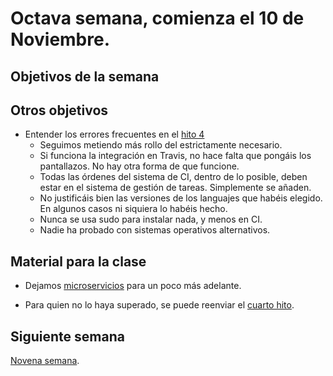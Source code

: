 # Octava semana, comienza el 10 de Noviembre.

## Objetivos de la semana


## Otros objetivos

* Entender los errores frecuentes en
  el
  [hito 4](https://github.com/JJ/IV-20-21/blob/master/proyectos/hito-4.md)
  * Seguimos metiendo más rollo del estrictamente necesario.
  * Si funciona la integración en Travis, no hace falta que pongáis
    los pantallazos. No hay otra forma de que funcione.
  * Todas las órdenes del sistema de CI, dentro de lo posible, deben
    estar en el sistema de gestión de tareas. Simplemente se añaden.
  * No justificáis bien las versiones de los languajes que habéis
    elegido. En algunos casos ni siquiera lo habéis hecho.
  * Nunca se usa sudo para instalar nada, y menos en CI.
  * Nadie ha probado con sistemas operativos alternativos.





## Material para la clase


* Dejamos
  [microservicios](http://jj.github.io/IV/documentos/temas/Microservicios) para
  un poco más adelante.

- Para quien no lo haya superado, se puede reenviar el [cuarto hito](http://jj.github.io/IV/documentos/proyecto/4.CI).

## Siguiente semana

[Novena semana](semana-09.md).
